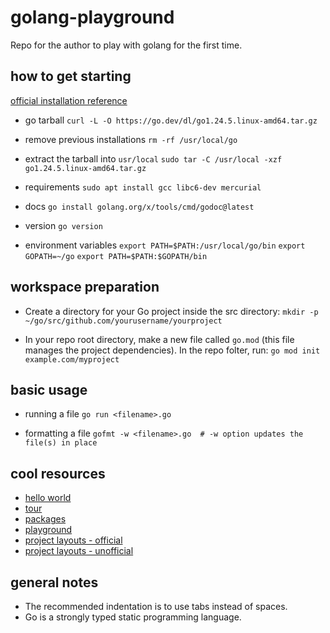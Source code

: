 # golang-playground

Repo for the author to play with golang for the first time.

## how to get starting

[official installation reference](https://go.dev/doc/install)

- go tarball
`curl -L -O https://go.dev/dl/go1.24.5.linux-amd64.tar.gz`

- remove previous installations
`rm -rf /usr/local/go`

- extract the tarball into `usr/local`
`sudo tar -C /usr/local -xzf go1.24.5.linux-amd64.tar.gz`

- requirements
  `sudo apt install gcc libc6-dev mercurial`

- docs
  `go install golang.org/x/tools/cmd/godoc@latest`

- version
  `go version`

- environment variables
  `export PATH=$PATH:/usr/local/go/bin`
  `export GOPATH=~/go`
  `export PATH=$PATH:$GOPATH/bin`

## workspace preparation

- Create a directory for your Go project inside the src directory:
  `mkdir -p ~/go/src/github.com/yourusername/yourproject`

- In your repo root directory, make a new file called `go.mod` (this file manages
  the project dependencies). In the repo folter, run:
  `go mod init example.com/myproject`

## basic usage

- running a file
  `go run <filename>.go`

- formatting a file
  `gofmt -w <filename>.go  # -w option updates the file(s) in place`

## cool resources

- [hello world](https://go.dev/doc/tutorial/getting-started)
- [tour](https://go.dev/tour/list)
- [packages](https://pkg.go.dev/)
- [playground](https://go.dev/play/)
- [project layouts - official](https://go.dev/doc/modules/layout)
- [project layouts - unofficial](https://github.com/golang-standards/project-layout)

## general notes

- The recommended indentation is to use tabs instead of spaces.
- Go is a strongly typed static programming language.
